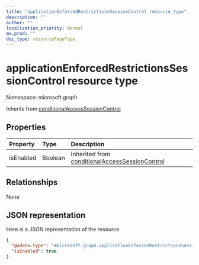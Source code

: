 ```yaml
---
title: "applicationEnforcedRestrictionsSessionControl resource type"
description: ""
author: ""
localization_priority: Normal
ms.prod: ""
doc_type: resourcePageType
---
```


# applicationEnforcedRestrictionsSessionControl resource type


Namespace: microsoft.graph




Inherits from [conditionalAccessSessionControl](../resources/conditionalaccesssessioncontrol.md)

## Properties
|Property|Type|Description|
|:---|:---|:---|
|isEnabled|Boolean| Inherited from [conditionalAccessSessionControl](../resources/conditionalaccesssessioncontrol.md)|

## Relationships
None

## JSON representation
Here is a JSON representation of the resource.
<!-- {
  "blockType": "resource",
  "@odata.type": "microsoft.graph.applicationEnforcedRestrictionsSessionControl"
}
-->
``` json
{
  "@odata.type": "#microsoft.graph.applicationEnforcedRestrictionsSessionControl",
  "isEnabled": true
}
```

